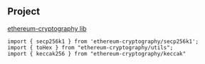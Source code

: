 ## **Project**
[ethereum-cryptography lib](https://github.com/ethereum/js-ethereum-cryptography#secp256k1-curve)
```
import { secp256k1 } from 'ethereum-cryptography/secp256k1';
import { toHex } from "ethereum-cryptography/utils";
import { keccak256 } from "ethereum-cryptography/keccak"
```
